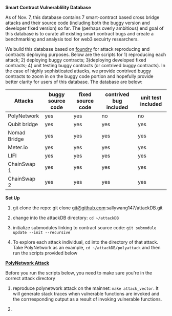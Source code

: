 **Smart Contract Vulnerablility Database**

As of Nov. 7, this database contains 7 smart-contract based cross bridge attacks and their source code (including both
the buggy version and developer fixed version) so far. The (perhaps overly ambitious) end goal of this database is to curate all existing smart contract bugs and create a benchmarking and analysis tool for web3 secuirty researchers. 

We build this database based on [foundry](https://github.com/smartcontractkit/foundry-starter-kit)
for attack reproducing and contracts deploying purposes. Below are the scripts for 1) reproducing each attack; 2) deploying 
buggy contracts; 3)deploying developed fixed contracts; 4) unit testing buggy contracts (or contrived buggy contracts). In the case 
of highly sophisticated attacks, we provide contrived buggy contracts to zoom in on the buggy code portion and hopefully 
provide better clarity for users of this database. The database are below: 

| Attacks       | buggy source code |fixed source code  |contrived bug included     |unit test included|
| ------------- | ----------------- | ------------------|---------------------------|------------------|
| PolyNetwork   | yes               | yes               |no                         | no               |
| Qubit bridge  | yes               | yes               |yes                        | yes              |
| Nomad Bridge  | yes               | yes               |yes                        | yes              |
| Meter.io      | yes               | yes               |yes                        | yes              |
| LIFI          | yes               | yes               |yes                        | yes              |
| ChainSwap 1   | yes               | yes               |yes                        | yes              |
| ChainSwap 2   | yes               | yes               |yes                        | yes              |

**Set Up**

1. git clone the repo: git clone git@github.com:sallywang147/attackDB.git

2. change into the attackDB directory: `cd ~/attackDB` 

3. initialize submodules linking to contract source code: `git submodule update --init --recursive`

4. To explore each attack individual, cd into the directory of that attack. Take PolyNetwork as an example,  `cd ~/attackDB/polyattack` and then run the scripts provided below


**[PolyNetwork Attack](https://research.kudelskisecurity.com/2021/08/12/the-poly-network-hack-explained/)**

Before you run the scripts below, you need to make sure you're in the correct attack directory

1. reproduce polynetwork attack on the mainnet: `make attack_vector`. It will generate stack traces when vulnerable functions are invoked and the corrresponding output as a result of invoking vulnerable functions.

2. 


